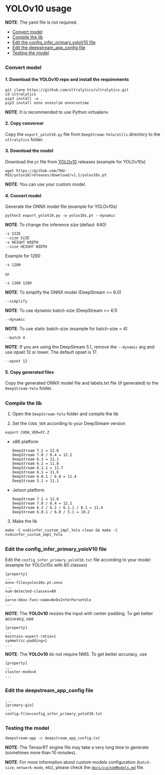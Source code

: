 # YOLOv10 usage

**NOTE**: The yaml file is not required.

* [Convert model](#convert-model)
* [Compile the lib](#compile-the-lib)
* [Edit the config_infer_primary_yoloV10 file](#edit-the-config_infer_primary_yolov10-file)
* [Edit the deepstream_app_config file](#edit-the-deepstream_app_config-file)
* [Testing the model](#testing-the-model)

##

### Convert model

#### 1. Download the YOLOv10 repo and install the requirements

```
git clone https://github.com/ultralytics/ultralytics.git
cd ultralytics
pip3 install -e .
pip3 install onnx onnxslim onnxruntime
```

**NOTE**: It is recommended to use Python virtualenv.

#### 2. Copy conversor

Copy the `export_yoloV10.py` file from `DeepStream-Yolo/utils` directory to the `ultralytics` folder.

#### 3. Download the model

Download the `pt` file from [YOLOv10](https://github.com/THU-MIG/yolov10/releases/tag/v1.1) releases (example for YOLOv10s)

```
wget https://github.com/THU-MIG/yolov10/releases/download/v1.1/yolov10s.pt
```

**NOTE**: You can use your custom model.

#### 4. Convert model

Generate the ONNX model file (example for YOLOv10s)

```
python3 export_yoloV10.py -w yolov10s.pt --dynamic
```

**NOTE**: To change the inference size (defaut: 640)

```
-s SIZE
--size SIZE
-s HEIGHT WIDTH
--size HEIGHT WIDTH
```

Example for 1280

```
-s 1280
```

or

```
-s 1280 1280
```

**NOTE**: To simplify the ONNX model (DeepStream >= 6.0)

```
--simplify
```

**NOTE**: To use dynamic batch-size (DeepStream >= 6.1)

```
--dynamic
```

**NOTE**: To use static batch-size (example for batch-size = 4)

```
--batch 4
```

**NOTE**: If you are using the DeepStream 5.1, remove the `--dynamic` arg and use opset 12 or lower. The default opset is 17.

```
--opset 12
```

#### 5. Copy generated files

Copy the generated ONNX model file and labels.txt file (if generated) to the `DeepStream-Yolo` folder.

##

### Compile the lib

1. Open the `DeepStream-Yolo` folder and compile the lib

2. Set the `CUDA_VER` according to your DeepStream version

```
export CUDA_VER=XY.Z
```

* x86 platform

  ```
  DeepStream 7.1 = 12.6
  DeepStream 7.0 / 6.4 = 12.2
  DeepStream 6.3 = 12.1
  DeepStream 6.2 = 11.8
  DeepStream 6.1.1 = 11.7
  DeepStream 6.1 = 11.6
  DeepStream 6.0.1 / 6.0 = 11.4
  DeepStream 5.1 = 11.1
  ```

* Jetson platform

  ```
  DeepStream 7.1 = 12.6
  DeepStream 7.0 / 6.4 = 12.2
  DeepStream 6.3 / 6.2 / 6.1.1 / 6.1 = 11.4
  DeepStream 6.0.1 / 6.0 / 5.1 = 10.2
  ```

3. Make the lib

```
make -C nvdsinfer_custom_impl_Yolo clean && make -C nvdsinfer_custom_impl_Yolo
```

##

### Edit the config_infer_primary_yoloV10 file

Edit the `config_infer_primary_yoloV10.txt` file according to your model (example for YOLOv10s with 80 classes)

```
[property]
...
onnx-file=yolov10s.pt.onnx
...
num-detected-classes=80
...
parse-bbox-func-name=NvDsInferParseYolo
...
```

**NOTE**: The **YOLOv10** resizes the input with center padding. To get better accuracy, use

```
[property]
...
maintain-aspect-ratio=1
symmetric-padding=1
...
```

**NOTE**: The **YOLOv10** do not require NMS. To get better accuracy, use

```
[property]
...
cluster-mode=4
...
```

##

### Edit the deepstream_app_config file

```
...
[primary-gie]
...
config-file=config_infer_primary_yoloV10.txt
```

##

### Testing the model

```
deepstream-app -c deepstream_app_config.txt
```

**NOTE**: The TensorRT engine file may take a very long time to generate (sometimes more than 10 minutes).

**NOTE**: For more information about custom models configuration (`batch-size`, `network-mode`, etc), please check the [`docs/customModels.md`](customModels.md) file.
